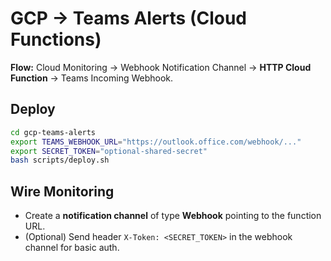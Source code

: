 # GCP -> Teams Alerts (Cloud Functions)

**Flow:** Cloud Monitoring → Webhook Notification Channel → **HTTP Cloud Function** → Teams Incoming Webhook.

## Deploy
```bash
cd gcp-teams-alerts
export TEAMS_WEBHOOK_URL="https://outlook.office.com/webhook/..."
export SECRET_TOKEN="optional-shared-secret"
bash scripts/deploy.sh
```

## Wire Monitoring
- Create a **notification channel** of type **Webhook** pointing to the function URL.  
- (Optional) Send header `X-Token: <SECRET_TOKEN>` in the webhook channel for basic auth.
